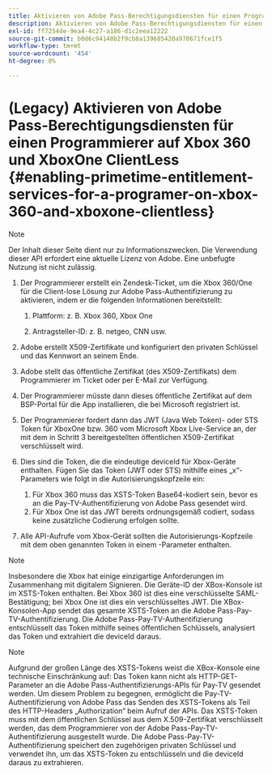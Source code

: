 ```yaml
---
title: Aktivieren von Adobe Pass-Berechtigungsdiensten für einen Programmierer auf Xbox 360 und XboxOne Clientless
description: Aktivieren von Adobe Pass-Berechtigungsdiensten für einen Programmierer auf Xbox 360 und XboxOne Clientless
exl-id: ff7254de-9ea4-4c27-a186-d1c2eea12222
source-git-commit: b0d6c94148b2f9cb8a139685420a970671fce1f5
workflow-type: tm+mt
source-wordcount: '454'
ht-degree: 0%

---
```


# (Legacy) Aktivieren von Adobe Pass-Berechtigungsdiensten für einen Programmierer auf Xbox 360 und XboxOne ClientLess {#enabling-primetime-entitlement-services-for-a-programer-on-xbox-360-and-xboxone-clientless}

>[!NOTE]
>
>Der Inhalt dieser Seite dient nur zu Informationszwecken. Die Verwendung dieser API erfordert eine aktuelle Lizenz von Adobe. Eine unbefugte Nutzung ist nicht zulässig.




1. Der Programmierer erstellt ein Zendesk-Ticket, um die Xbox 360/One für die Client-lose Lösung zur Adobe Pass-Authentifizierung zu aktivieren, indem er die folgenden Informationen bereitstellt:

   1. Plattform: z. B. Xbox 360, Xbox One

   1. Antragsteller-ID: z. B. netgeo, CNN usw.

1. Adobe erstellt X509-Zertifikate und konfiguriert den privaten Schlüssel und das Kennwort an seinem Ende.

1. Adobe stellt das öffentliche Zertifikat (des X509-Zertifikats) dem Programmierer im Ticket oder per E-Mail zur Verfügung.

1. Der Programmierer müsste dann dieses öffentliche Zertifikat auf dem BSP-Portal für die App installieren, die bei Microsoft registriert ist.

1. Der Programmierer fordert dann das JWT (Java Web Token)- oder STS Token für XboxOne bzw. 360 vom Microsoft Xbox Live-Service an, der mit dem in Schritt 3 bereitgestellten öffentlichen X509-Zertifikat verschlüsselt wird.

1. Dies sind die Token, die die eindeutige deviceId für Xbox-Geräte enthalten. Fügen Sie das Token (JWT oder STS) mithilfe eines „x“-Parameters wie folgt in die Autorisierungskopfzeile ein:

   1. Für Xbox 360 muss das XSTS-Token Base64-kodiert sein, bevor es an die Pay-TV-Authentifizierung von Adobe Pass gesendet wird.
   1. Für Xbox One ist das JWT bereits ordnungsgemäß codiert, sodass keine zusätzliche Codierung erfolgen sollte.

1. Alle API-Aufrufe vom Xbox-Gerät sollten die Autorisierungs-Kopfzeile mit dem oben genannten Token in einem -Parameter enthalten.



>[!NOTE]
>
>Insbesondere die Xbox hat einige einzigartige Anforderungen im Zusammenhang mit digitalem Signieren. Die Geräte-ID der XBox-Konsole ist im XSTS-Token enthalten.  Bei Xbox 360 ist dies eine verschlüsselte SAML-Bestätigung; bei Xbox One ist dies ein verschlüsseltes JWT. Die XBox-Konsolen-App sendet das gesamte XSTS-Token an die Adobe Pass-Pay-TV-Authentifizierung. Die Adobe Pass-Pay-TV-Authentifizierung entschlüsselt das Token mithilfe seines öffentlichen Schlüssels, analysiert das Token und extrahiert die deviceId daraus.

>[!NOTE]
>
>Aufgrund der großen Länge des XSTS-Tokens weist die XBox-Konsole eine technische Einschränkung auf: Das Token kann nicht als HTTP-GET-Parameter an die Adobe Pass-Authentifizierungs-APIs für Pay-TV gesendet werden. Um diesem Problem zu begegnen, ermöglicht die Pay-TV-Authentifizierung von Adobe Pass das Senden des XSTS-Tokens als Teil des HTTP-Headers „Authorization“ beim Aufruf der APIs. Das XSTS-Token muss mit dem öffentlichen Schlüssel aus dem X.509-Zertifikat verschlüsselt werden, das dem Programmierer von der Adobe Pass-Pay-TV-Authentifizierung ausgestellt wurde. Die Adobe Pass-Pay-TV-Authentifizierung speichert den zugehörigen privaten Schlüssel und verwendet ihn, um das XSTS-Token zu entschlüsseln und die deviceId daraus zu extrahieren.

